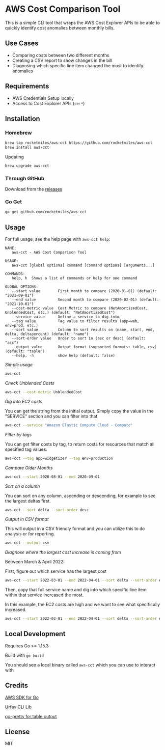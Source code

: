 # AWS Cost Comparison Tool

This is a simple CLI tool that wraps the AWS Cost Explorer APIs to be able to quickly identify cost anomalies between monthly bills.

## Use Cases

* Comparing costs between two different months
* Creating a CSV report to show changes in the bill
* Diagnosing which specific line item changed the most to identify anomalies

## Requirements

* AWS Credentials Setup locally
* Access to Cost Explorer APIs (`ce:*`)

## Installation

### Homebrew

```bash
brew tap rocketmiles/aws-cct https://github.com/rocketmiles/aws-cct
brew install aws-cct
```

Updating
```bash
brew upgrade aws-cct
```

### Through GitHub

Download from the [releases](https://github.com/rocketmiles/aws-cct/releases)

### Go Get

```bash
go get github.com/rocketmiles/aws-cct
```

## Usage

For full usage, see the help page with `aws-cct help`:

```
NAME:
   aws-cct - AWS Cost Comparison Tool

USAGE:
   aws-cct [global options] command [command options] [arguments...]

COMMANDS:
   help, h  Shows a list of commands or help for one command

GLOBAL OPTIONS:
   --start value        First month to compare (2020-01-01) (default: "2021-09-01")
   --end value          Second month to compare (2020-02-01) (default: "2021-10-01")
   --cost-metric value  Cost Metric to compare (NetAmortizedCost, UnblendedCost, etc.) (default: "NetAmortizedCost")
   --service value      Define a service to dig into
   --tag value          Tag value to filter results (app=web, env=prod, etc.)
   --sort value         Column to sort results on (name, start, end, delta, deltapercent) (default: "name")
   --sort-order value   Order to sort in (asc or desc) (default: "asc")
   --output value       Output format (supported formats: table, csv) (default: "table")
   --help, -h           show help (default: false)
```

*Simple usage*
```bash
aws-cct
```

*Check Unblended Costs*
```bash
aws-cct --cost-metric UnblendedCost
```

*Dig into EC2 costs*

You can get the string from the initial output. Simply copy the value in the "SERVICE" section and you can filter into that
```bash
aws-cct --service "Amazon Elastic Compute Cloud - Compute"
```

*Filter by tags*

You can get filter costs by tag, to return costs for resources that match all specified tag values.
```bash
aws-cct --tag app=widgetizer --tag env=production
```

*Compare Older Months*
```bash
aws-cct --start 2020-08-01 --end 2020-09-01
```

*Sort on a column*

You can sort on any column, ascending or descending, for example to see the largest deltas first.
```bash
aws-cct --sort delta --sort-order desc
```

*Output in CSV format*

This will output in a CSV friendly format and you can utilize this to do analysis or for reporting.
```bash
aws-cct --output csv
```

*Diagnose where the largest cost increase is coming from*

Between March & April 2022:

First, figure out which service has the largest cost
```bash
aws-cct --start 2022-03-01 --end 2022-04-01 --sort delta --sort-order desc
```

Then, copy that full service name and dig into which specific line item within that service increased the most.

In this example, the EC2 costs are high and we want to see what specifically increased.
```bash
aws-cct --start 2022-03-01 --end 2022-04-01 --sort delta --sort-order desc --service "Amazon Elastic Compute Cloud - Compute"
```

## Local Development

Requires Go >= 1.15.3

Build with `go build`

You should see a local binary called `aws-cct` which you can use to interact with

## Credits

[AWS SDK for Go](https://docs.aws.amazon.com/sdk-for-go/api/service/costexplorer/)

[Urfav CLI Lib](https://github.com/urfave/cli/)

[go-pretty for table output](https://github.com/jedib0t/go-pretty)

## License

MIT
